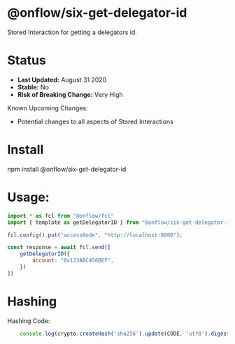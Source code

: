 # @onflow/six-get-delegator-id

Stored Interaction for getting a delegators id.

# Status

- **Last Updated:** August 31 2020
- **Stable:** No
- **Risk of Breaking Change:** Very High

Known Upcoming Changes:

- Potential changes to all aspects of Stored Interactions

# Install

npm install @onflow/six-get-delegator-id

# Usage:

```javascript
import * as fcl from "@onflow/fcl"
import { template as getDelegatorID } from "@onflow/six-get-delegator-id"

fcl.config().put("accessNode", "http://localhost:8080");

const response = await fcl.send([
    getDelegatorID({       
        account: "0x123ABC456DEF",
    })
])

```

# Hashing

Hashing Code:
```javascript
    console.log(crypto.createHash('sha256').update(CODE, 'utf8').digest('hex'))
```